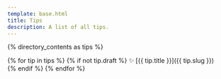 ```yaml
---
template: base.html
title: Tips
description: A list of all tips.
---
```


{% directory_contents as tips %}

{% for tip in tips %}
{% if not tip.draft %}
✨ [{{ tip.title }}]({{ tip.slug }})<br />
{% endif %}
{% endfor %}
